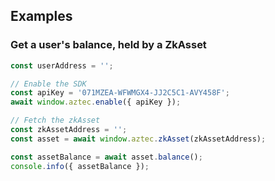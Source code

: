 ## Examples
### Get a user's balance, held by a ZkAsset
```js
const userAddress = '';

// Enable the SDK
const apiKey = '071MZEA-WFWMGX4-JJ2C5C1-AVY458F';
await window.aztec.enable({ apiKey });

// Fetch the zkAsset
const zkAssetAddress = '';
const asset = await window.aztec.zkAsset(zkAssetAddress);

const assetBalance = await asset.balance();
console.info({ assetBalance });
```
